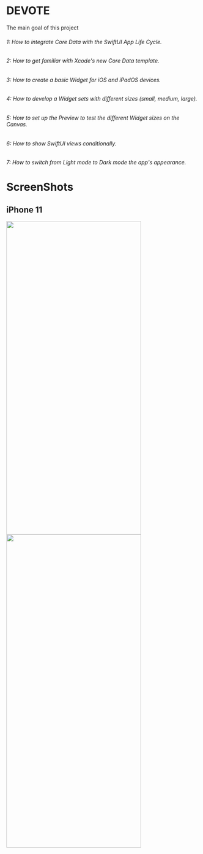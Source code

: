 # DEVOTE
The main goal of this project

###### 1: How to integrate Core Data with the SwiftUI App Life Cycle. 
###### 2: How to get familiar with Xcode's new Core Data template.
###### 3: How to create a basic Widget for iOS and iPadOS devices.
###### 4: How to develop a Widget sets with different sizes (small, medium, large).
###### 5: How to set up the Preview to test the different Widget sizes on the Canvas.
###### 6: How to show SwiftUI views conditionally.
###### 7: How to switch from Light mode to Dark mode the app's appearance.
# ScreenShots

## iPhone 11
<img src="https://user-images.githubusercontent.com/61560211/168232381-9368c0da-58fe-4cc6-8c5d-72bfe4408e05.png" width="352" height="817">    <img src="https://user-images.githubusercontent.com/61560211/168232700-9ac74735-8365-4a0b-a006-d6606c2f8c2d.png" width="352" height="817">
